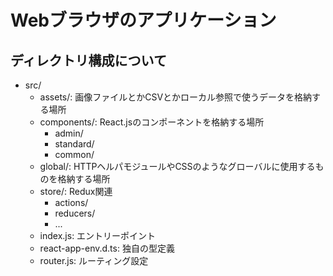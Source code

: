 # Webブラウザのアプリケーション
## ディレクトリ構成について
- src/
  - assets/: 画像ファイルとかCSVとかローカル参照で使うデータを格納する場所
  - components/: React.jsのコンポーネントを格納する場所
    - admin/
    - standard/
    - common/
  - global/: HTTPヘルパモジュールやCSSのようなグローバルに使用するものを格納する場所
  - store/: Redux関連
    - actions/
    - reducers/
    - ...
  - index.js: エントリーポイント
  - react-app-env.d.ts: 独自の型定義
  - router.js: ルーティング設定